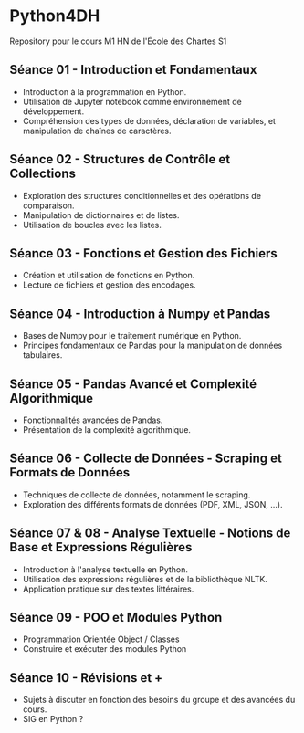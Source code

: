 # Python4DH
Repository pour le cours M1 HN de l'École des Chartes S1

## Séance 01 - Introduction et Fondamentaux
- Introduction à la programmation en Python.
- Utilisation de Jupyter notebook comme environnement de développement.
- Compréhension des types de données, déclaration de variables, et manipulation de chaînes de caractères.

## Séance 02 - Structures de Contrôle et Collections
- Exploration des structures conditionnelles et des opérations de comparaison.
- Manipulation de dictionnaires et de listes.
- Utilisation de boucles avec les listes.

## Séance 03 - Fonctions et Gestion des Fichiers
- Création et utilisation de fonctions en Python.
- Lecture de fichiers et gestion des encodages.

## Séance 04 - Introduction à Numpy et Pandas
- Bases de Numpy pour le traitement numérique en Python.
- Principes fondamentaux de Pandas pour la manipulation de données tabulaires.

## Séance 05 - Pandas Avancé et Complexité Algorithmique
- Fonctionnalités avancées de Pandas.
- Présentation de la complexité algorithmique.

## Séance 06 - Collecte de Données - Scraping et Formats de Données
- Techniques de collecte de données, notamment le scraping.
- Exploration des différents formats de données (PDF, XML, JSON, ...).

## Séance 07 & 08 - Analyse Textuelle - Notions de Base et Expressions Régulières
- Introduction à l'analyse textuelle en Python.
- Utilisation des expressions régulières et de la bibliothèque NLTK.
- Application pratique sur des textes littéraires.

## Séance 09 - POO et Modules Python
- Programmation Orientée Object / Classes
- Construire et exécuter des modules Python
  
## Séance 10 - Révisions et +
- Sujets à discuter en fonction des besoins du groupe et des avancées du cours.
- SIG en Python ? 
